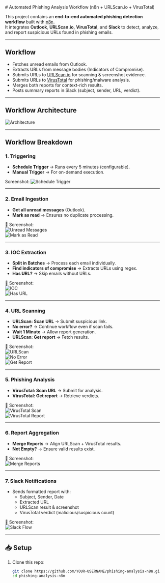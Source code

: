 #️ Automated Phishing Analysis Workflow (n8n + URLScan.io + VirusTotal)

This project contains an **end-to-end automated phishing detection workflow** built with [n8n](https://n8n.io).  
It integrates **Outlook**, **URLScan.io**, **VirusTotal**, and **Slack** to detect, analyze, and report suspicious URLs found in phishing emails.

---

## Workflow

- Fetches unread emails from Outlook.
- Extracts URLs from message bodies (Indicators of Compromise).
- Submits URLs to [URLScan.io](https://urlscan.io) for scanning & screenshot evidence.
- Submits URLs to [VirusTotal](https://www.virustotal.com) for phishing/malware analysis.
- Merges both reports for context-rich results.
- Posts summary reports in Slack (subject, sender, URL, verdict).

---

##  Workflow Architecture

![Architecture](images/Architecture%20Diagram.png)

---

##  Workflow Breakdown

### 1. **Triggering**
- **Schedule Trigger** → Runs every 5 minutes (configurable).  
- **Manual Trigger** → For on-demand execution.

 Screenshot: 
![Schedule Trigger](images/ScheduleTrigger.png)

---

### 2. **Email Ingestion**
- **Get all unread messages** (Outlook).  
- **Mark as read** → Ensures no duplicate processing.  

📸 Screenshot:  
![Unread Messages](images/GetallUnreadMessages.png)  
![Mark as Read](images/MarkasReads.png)

---

### 3. **IOC Extraction**
- **Split in Batches** → Process each email individually.  
- **Find indicators of compromise** → Extracts URLs using regex.  
- **Has URL?** → Skip emails without URLs.  

📸 Screenshot:  
![IOC](images/IOC.png)  
![Has URL](images/HasURL.png)

---

### 4. **URL Scanning**
- **URLScan: Scan URL** → Submit suspicious link.  
- **No error?** → Continue workflow even if scan fails.  
- **Wait 1 Minute** → Allow report generation.  
- **URLScan: Get report** → Fetch results.  

📸 Screenshot:  
![URLScan](images/URLScanURL.png)  
![No Error](images/Noerror.png)  
![Get Report](images/URLScanGetReport.png)

---

### 5. **Phishing Analysis**
- **VirusTotal: Scan URL** → Submit for analysis.  
- **VirusTotal: Get report** → Retrieve verdicts.  

📸 Screenshot:  
![VirusTotal Scan](images/VirusTotalScanUrl.png)  
![VirusTotal Report](images/VirusTotalGetReport.png)

---

### 6. **Report Aggregation**
- **Merge Reports** → Align URLScan + VirusTotal results.  
- **Not Empty?** → Ensure valid results exist.  

📸 Screenshot:  
![Merge Reports](images/MergeReports.png)

---

### 7. **Slack Notifications**
- Sends formatted report with:
  - Subject, Sender, Date  
  - Extracted URL  
  - URLScan result & screenshot  
  - VirusTotal verdict (malicious/suspicious count)  

📸 Screenshot:  
![Slack Flow](images/send%20slack%20diagram.png)

---

## 📥 Setup

1. Clone this repo:
   ```bash
   git clone https://github.com/YOUR-USERNAME/phishing-analysis-n8n.git
   cd phishing-analysis-n8n

